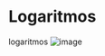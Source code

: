 # Logaritmos
logaritmos
![image](https://github.com/user-attachments/assets/56e1693a-0d2a-4b11-a6d6-748ef8f2648d)
